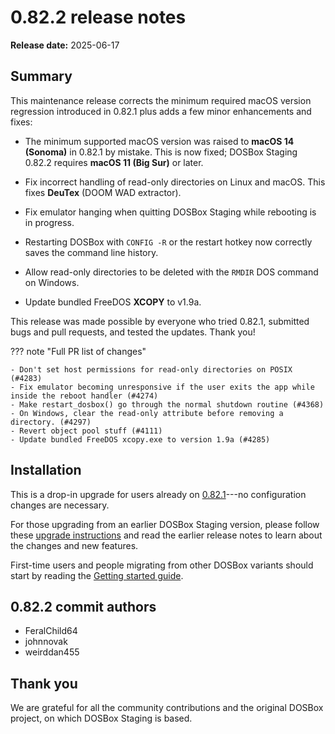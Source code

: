 # 0.82.2 release notes

**Release date:** 2025-06-17


## Summary

This maintenance release corrects the minimum required macOS version
regression introduced in 0.82.1 plus adds a few minor enhancements and fixes:

- The minimum supported macOS version was raised to **macOS 14 (Sonoma)** in
  0.82.1 by mistake. This is now fixed; DOSBox Staging 0.82.2 requires **macOS
  11 (Big Sur)** or later.

- Fix incorrect handling of read-only directories on Linux and macOS. This
  fixes **DeuTex** (DOOM WAD extractor).

- Fix emulator hanging when quitting DOSBox Staging while rebooting is in
  progress.

- Restarting DOSBox with `CONFIG -R` or the restart hotkey now correctly saves
  the command line history.

- Allow read-only directories to be deleted with the `RMDIR` DOS command on
  Windows.

- Update bundled FreeDOS **XCOPY** to v1.9a.

This release was made possible by everyone who tried 0.82.1, submitted bugs
and pull requests, and tested the updates. Thank you!


??? note "Full PR list of changes"

    - Don't set host permissions for read-only directories on POSIX (#4283)
    - Fix emulator becoming unresponsive if the user exits the app while inside the reboot handler (#4274)
    - Make restart_dosbox() go through the normal shutdown routine (#4368)
    - On Windows, clear the read-only attribute before removing a directory. (#4297)
    - Revert object pool stuff (#4111)
    - Update bundled FreeDOS xcopy.exe to version 1.9a (#4285)


## Installation

This is a drop-in upgrade for users already on [0.82.1](0.82.1.md)---no
configuration changes are necessary.

For those upgrading from an earlier DOSBox Staging version, please follow
these [upgrade instructions](0.82.0.md/#how-to-upgrade) and read the 
earlier release notes to learn about the changes and new features.

First-time users and people migrating from other DOSBox variants should start
by reading the [Getting started guide](../../getting-started/index.md).


## 0.82.2 commit authors

<div class="compact" markdown>

  - FeralChild64
  - johnnovak
  - weirddan455

</div>


## Thank you

We are grateful for all the community contributions and the original DOSBox
project, on which DOSBox Staging is based.
